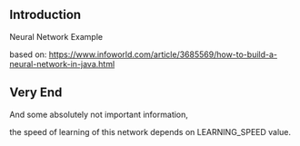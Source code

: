 
## Introduction

  Neural Network Example

  based on: https://www.infoworld.com/article/3685569/how-to-build-a-neural-network-in-java.html


## Very End

  And some absolutely not important information,

  the speed of learning of this network depends on LEARNING_SPEED value.
